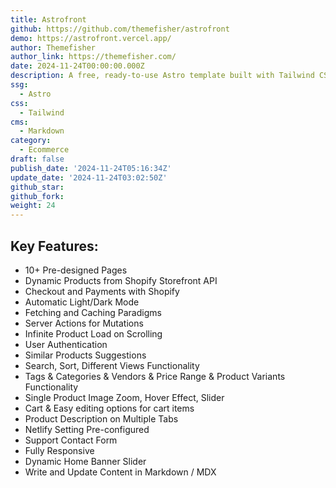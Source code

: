 ```yaml
---
title: Astrofront
github: https://github.com/themefisher/astrofront
demo: https://astrofront.vercel.app/
author: Themefisher
author_link: https://themefisher.com/
date: 2024-11-24T00:00:00.000Z
description: A free, ready-to-use Astro template built with Tailwind CSS and TypeScript. Optimized for Shopify, it leverages the Shopify Storefront API through GraphQL. This template provides all the essential tools to quickly start your Astro project.
ssg:
  - Astro
css:
  - Tailwind
cms:
  - Markdown
category:
  - Ecommerce
draft: false
publish_date: '2024-11-24T05:16:34Z'
update_date: '2024-11-24T03:02:50Z'
github_star: 
github_fork: 
weight: 24
---
```



## Key Features:

- 10+ Pre-designed Pages
- Dynamic Products from Shopify Storefront API
- Checkout and Payments with Shopify
- Automatic Light/Dark Mode
- Fetching and Caching Paradigms
- Server Actions for Mutations
- Infinite Product Load on Scrolling
- User Authentication
- Similar Products Suggestions
- Search, Sort, Different Views Functionality
- Tags & Categories & Vendors & Price Range & Product Variants Functionality
- Single Product Image Zoom, Hover Effect, Slider
- Cart & Easy editing options for cart items
- Product Description on Multiple Tabs
- Netlify Setting Pre-configured
- Support Contact Form
- Fully Responsive
- Dynamic Home Banner Slider
- Write and Update Content in Markdown / MDX
